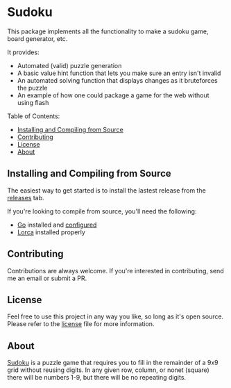 Sudoku
===========

This package implements all the functionality to make a sudoku game, board generator, etc.

It provides:

  * Automated (valid) puzzle generation
  * A basic value hint function that lets you make sure an entry isn't invalid
  * An automated solving function that displays changes as it bruteforces the puzzle
  * An example of how one could package a game for the web without using flash

Table of Contents:

  * [Installing and Compiling from Source](#installing-and-compiling-from-source)
  * [Contributing](#contributing)
  * [License](#license)
  * [About](#about)

Installing and Compiling from Source
------------

The easiest way to get started is to install the lastest release from the [releases](https://github.com/ChristianHering/sudoku/releases) tab.


If you're looking to compile from source, you'll need the following:

  * [Go](https://golang.org) installed and [configured](https://golang.org/doc/install)
  * [Lorca](https://github.com/zserge/lorca) installed properly

Contributing
------------

Contributions are always welcome. If you're interested in contributing, send me an email or submit a PR.

License
-------

Feel free to use this project in any way you like, so long as it's open source. Please refer to the [license](/LICENSE) file for more information.

About
-----

[Sudoku](https://en.wikipedia.org/wiki/Sudoku) is a puzzle game that requires you to fill in the remainder of a 9x9 grid without reusing digits. In any given row, column, or nonet (square) there will be numbers 1-9, but there will be no repeating digits.